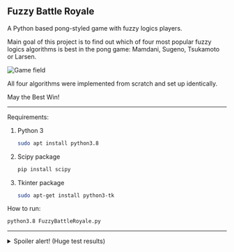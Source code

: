 ## Fuzzy Battle Royale

A Python based pong-styled game with fuzzy logics players.

Main goal of this project is to find out which of four most popular fuzzy logics algorithms is best in the pong game: Mamdani, Sugeno, Tsukamoto or Larsen.

![Game field](https://raw.githubusercontent.com/mandarin10101/Fuzzy-Battle-Royale/master/img/Gamefield.svg)

All four algorithms were implemented from scratch and set up identically.

May the Best Win!

_____

Requirements:

1. Python 3

   ```bash
   sudo apt install python3.8
   ```

2. Scipy package

   ```bash
   pip install scipy
   ```

3. Tkinter package

   ```bash
   sudo apt-get install python3-tk
   ```

How to run:

```bash
python3.8 FuzzyBattleRoyale.py
```

_____
<details>
  <summary>Spoiler alert! (Huge test results)</summary>
  After handling 500 games to -10 score, the winner has arrived - Sugeno algorithm. Mamdani is 2nd, Larsen and Tsukamoto are 3rd and 4th.
   <blockquote class="spoiler">
     <img alt="Hidden game field" src="https://raw.githubusercontent.com/mandarin10101/Fuzzy-Battle-Royale/master/img/ResultPlot.svg"/>
   </blockquote>
</details>
